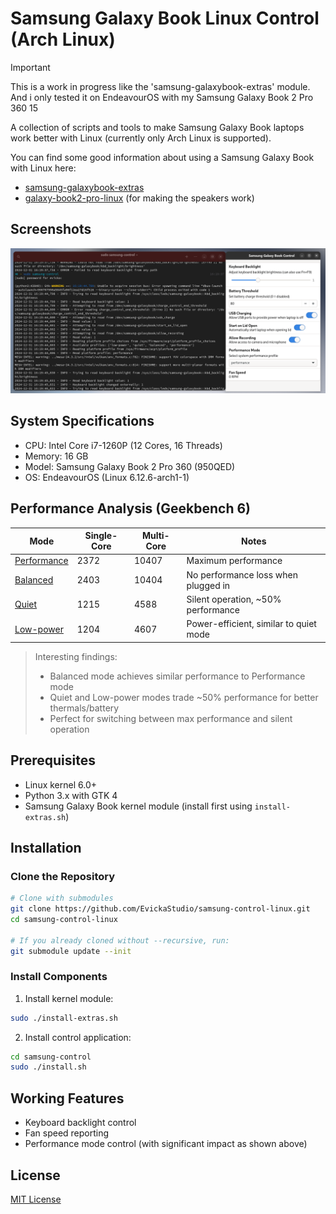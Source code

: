 # Samsung Galaxy Book Linux Control (Arch Linux)

> [!IMPORTANT]
> This is a work in progress like the 'samsung-galaxybook-extras' module. And i only tested it on EndeavourOS with my Samsung Galaxy Book 2 Pro 360 15

A collection of scripts and tools to make Samsung Galaxy Book laptops work better with Linux (currently only Arch Linux is supported).

You can find some good information about using a Samsung Galaxy Book with Linux here:

- [samsung-galaxybook-extras](https://github.com/joshuagrisham/samsung-galaxybook-extras)
- [galaxy-book2-pro-linux](https://github.com/joshuagrisham/galaxy-book2-pro-linux) (for making the speakers work)

## Screenshots

![Screenshot](assets/screenshot-1.png)

## System Specifications

- CPU: Intel Core i7-1260P (12 Cores, 16 Threads)
- Memory: 16 GB
- Model: Samsung Galaxy Book 2 Pro 360 (950QED)
- OS: EndeavourOS (Linux 6.12.6-arch1-1)

## Performance Analysis (Geekbench 6)

| Mode | Single-Core | Multi-Core | Notes |
|------|-------------|------------|--------|
| [Performance](https://browser.geekbench.com/v6/cpu/9702316) | 2372 | 10407 | Maximum performance |
| [Balanced](https://browser.geekbench.com/v6/cpu/9702378) | 2403 | 10404 | No performance loss when plugged in |
| [Quiet](https://browser.geekbench.com/v6/cpu/9702538) | 1215 | 4588 | Silent operation, ~50% performance |
| [Low-power](https://browser.geekbench.com/v6/cpu/9702639) | 1204 | 4607 | Power-efficient, similar to quiet mode |

> Interesting findings:
>
> - Balanced mode achieves similar performance to Performance mode
> - Quiet and Low-power modes trade ~50% performance for better thermals/battery
> - Perfect for switching between max performance and silent operation

## Prerequisites

- Linux kernel 6.0+
- Python 3.x with GTK 4
- Samsung Galaxy Book kernel module (install first using `install-extras.sh`)

## Installation

### Clone the Repository

```bash
# Clone with submodules
git clone https://github.com/EvickaStudio/samsung-control-linux.git
cd samsung-control-linux

# If you already cloned without --recursive, run:
git submodule update --init
```

### Install Components

1. Install kernel module:

```bash
sudo ./install-extras.sh
```

2. Install control application:

```bash
cd samsung-control
sudo ./install.sh
```

## Working Features

- Keyboard backlight control
- Fan speed reporting
- Performance mode control (with significant impact as shown above)

## License

[MIT License](LICENSE)
